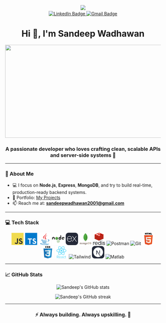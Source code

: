 <!-- Centered Header with GIF -->
<div id="header" align="center">
  <img src="https://media.giphy.com/media/M9gbBd9nbDrOTu1Mqx/giphy.gif" width="100"/>
</div>

<!-- Social Badges -->
<div id="badges" align="center">
  <a href="https://linkedin.com/in/sandeep-wadhawan-1055a1195" target="_blank">
    <img src=https://img.shields.io/badge/LinkedIn-Connect-blue?style=for-the-badge&logo=linked-in-connect&logoColor=white alt="LinkedIn Badge"/>
  </a>
  <a href="mailto:sandeepwadhawan2001@gmail.com" target="_blank">
    <img src="https://img.shields.io/badge/Gmail-red?style=for-the-badge&logo=gmail&logoColor=white" alt="Gmail Badge"/>
  </a>
</div>


<h1 align="center">Hi 👋, I'm Sandeep Wadhawan</h1>

<div align="center">
  <img src="https://media.giphy.com/media/dWesBcTLavkZuG35MI/giphy.gif" width="600" height="300"/>
</div>

<h3 align="center">A passionate developer who loves crafting clean, scalable APIs and server-side systems 🚀</h3>

---

### 📌 About Me

- 💻 I focus on **Node.js**, **Express**, **MongoDB**, and try to build real-time, production-ready backend systems.
- 🔗 Portfolio: [My Projects](https://sanncody.github.io/Portfolio-Website/)
- 📫 Reach me at: **sandeepwadhawan2001@gmail.com**

---

### 💻 Tech Stack

<p align="center">
  <!-- Languages -->
  <img src="https://raw.githubusercontent.com/devicons/devicon/master/icons/javascript/javascript-original.svg" alt="JavaScript" width="40" height="40"/>
  <img src="https://raw.githubusercontent.com/devicons/devicon/master/icons/typescript/typescript-original.svg" alt="TypeScript" width="40" height="40"/>
  <img src="https://raw.githubusercontent.com/devicons/devicon/master/icons/java/java-original.svg" alt="Java" width="40" height="40"/>
  
  <!-- Backend -->
  <img src="https://raw.githubusercontent.com/devicons/devicon/master/icons/nodejs/nodejs-original-wordmark.svg" alt="Node.js" width="40" height="40"/>
  <img src="https://github.com/tandpfun/skill-icons/raw/main/icons/ExpressJS-Dark.svg" alt="Express.js" width="40" height="40"/>
  <img src="https://raw.githubusercontent.com/devicons/devicon/master/icons/mongodb/mongodb-original-wordmark.svg" alt="MongoDB" width="40" height="40"/>
  <img src="https://raw.githubusercontent.com/devicons/devicon/master/icons/redis/redis-original-wordmark.svg" alt="Redis" width="40" height="40"/>
  
  <!-- Dev Tools -->
  <img src="https://www.vectorlogo.zone/logos/getpostman/getpostman-icon.svg" alt="Postman" width="40" height="40"/>
  <img src="https://www.vectorlogo.zone/logos/git-scm/git-scm-icon.svg" alt="Git" width="40" height="40"/>
  <img src="https://raw.githubusercontent.com/devicons/devicon/master/icons/html5/html5-original-wordmark.svg" alt="HTML" width="40" height="40"/>
  <img src="https://raw.githubusercontent.com/devicons/devicon/master/icons/css3/css3-original-wordmark.svg" alt="CSS" width="40" height="40"/>
  
  <!-- Frontend (for integration) -->
  <img src="https://raw.githubusercontent.com/devicons/devicon/master/icons/react/react-original-wordmark.svg" alt="React" width="40" height="40"/>
  <img src="https://www.vectorlogo.zone/logos/tailwindcss/tailwindcss-icon.svg" alt="Tailwind" width="40" height="40"/>
  
  <!-- Others -->
  <img src="https://github.com/tandpfun/skill-icons/raw/main/icons/NextJS-Dark.svg" alt="Next.js" width="40" height="40"/>
  <img src="https://upload.wikimedia.org/wikipedia/commons/2/21/Matlab_Logo.png" alt="Matlab" width="40" height="40"/>
</p>

---

### 📈 GitHub Stats

<p align="center">
  <img src="https://github-readme-stats.vercel.app/api?username=sanncody&show_icons=true&theme=tokyonight" alt="Sandeep's GitHub stats" />
</p>

<p align="center">
  <img src="https://github-readme-streak-stats.herokuapp.com/?user=sanncody&theme=tokyonight" alt="Sandeep's GitHub streak" />
</p>

---

<h3 align="center">⚡ Always building. Always upskilling. 🚀</h3>
